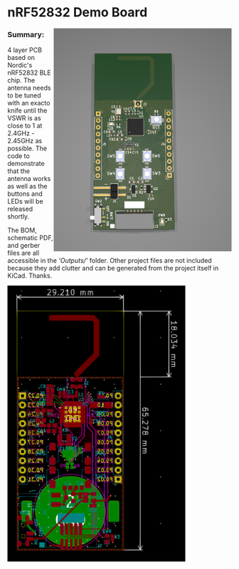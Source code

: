 # nRF52832 Demo Board
<img src="Outputs/Images/PCB-Front.PNG" width=400 align=right>

### Summary: ###
  4 layer PCB based on Nordic's nRF52832 BLE chip. The antenna needs to be tuned with an exacto knife until
  the VSWR is as close to 1 at 2.4GHz - 2.45GHz as possible. The code to demonstrate that the antenna works 
  as well as the buttons and LEDs will be released shortly.

  The BOM, schematic PDF, and gerber files are all accessible in the _'Outputs/'_ folder. 
  Other project files are not included because they add clutter and can be generated from the project itself in KiCad.
  Thanks.
  
  <img src="Outputs/Images/PCB-Mechanical.PNG" width=400 align=center>
